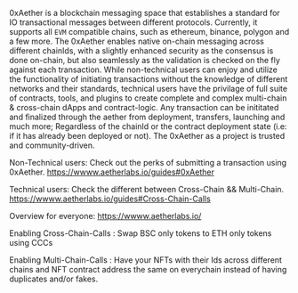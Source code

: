 
0xAether is a blockchain messaging space that establishes a standard for IO transactional messages between different protocols. Currently, it supports all `EVM` compatible chains, such as ethereum, binance, polygon and a few more. The 0xAether enables native on-chain messaging across different chainIds, with a slightly enhanced security as the consensus is done on-chain, but also seamlessly as the validation is checked on the fly against each transaction. While non-technical users can enjoy and utilize the functionality of initiating transactions without the knowledge of different networks and their standards, technical users have the privilage of full suite of contracts, tools, and plugins to create complete and complex multi-chain & cross-chain dApps and contract-logic. Any transaction can be inititated and finalized through the aether from deployment, transfers, launching and much more; Regardless of the chainId or the contract deployment state (i.e: if it has already been deployed or not). The 0xAether as a project is trusted and community-driven. 

Non-Technical users: Check out the perks of submitting a transaction using 0xAether. https://wwww.aetherlabs.io/guides#0xAether

Technical users: Check the different between Cross-Chain && Multi-Chain. https://wwww.aetherlabs.io/guides#Cross-Chain-Calls

Overview for everyone: https://wwww.aetherlabs.io/



Enabling Cross-Chain-Calls : Swap BSC only tokens to ETH only tokens using CCCs

Enabling Multi-Chain-Calls : Have your NFTs with their Ids across different chains and NFT contract address the same on everychain instead of having duplicates and/or fakes.

